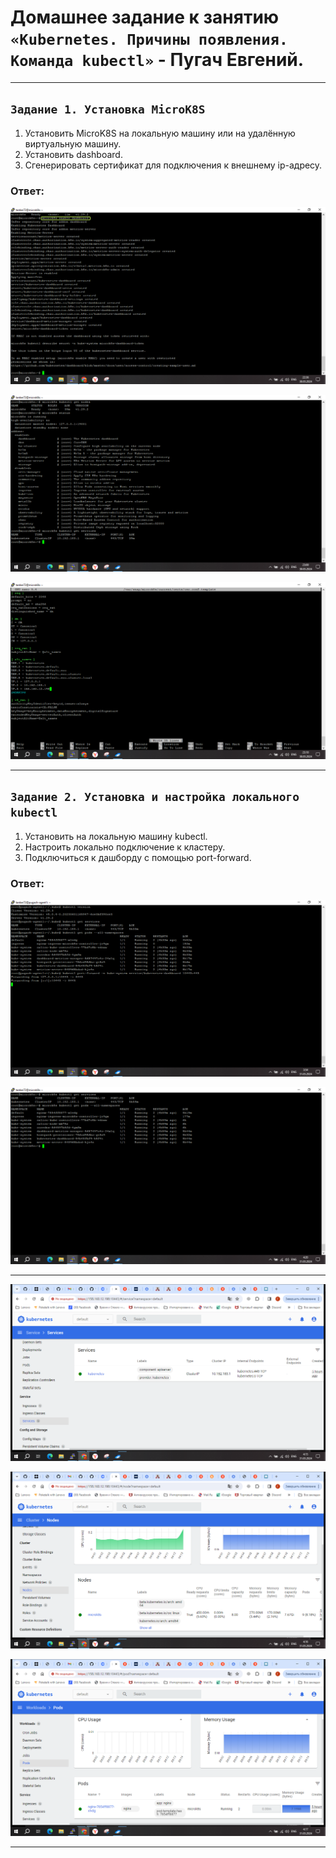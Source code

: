 # Домашнее задание к занятию `«Kubernetes. Причины появления. Команда kubectl»` - Пугач Евгений.


---

## `Задание 1. Установка MicroK8S`

1. Установить MicroK8S на локальную машину или на удалённую виртуальную машину.
2. Установить dashboard.
3. Сгенерировать сертификат для подключения к внешнему ip-адресу.

### Ответ:

![Скриншот 1](https://github.com/PugachEV72/Images/blob/master/2024-03-30_22-36-50.png)

![Скриншот 2](https://github.com/PugachEV72/Images/blob/master/2024-03-30_23-00-03.png)

![Скриншот 3](https://github.com/PugachEV72/Images/blob/master/2024-03-30_23-10-35.png)

---

## `Задание 2. Установка и настройка локального kubectl`

1. Установить на локальную машину kubectl.
2. Настроить локально подключение к кластеру.
3. Подключиться к дашборду с помощью port-forward.

### Ответ:

![Скриншот 4](https://github.com/PugachEV72/Images/blob/master/2024-03-31_03-54-54.png)

![Скриншот 5](https://github.com/PugachEV72/Images/blob/master/2024-03-31_04-20-42.png)

---

![Скриншот 6](https://github.com/PugachEV72/Images/blob/master/2024-03-31_04-15-38.png)

![Скриншот 7](https://github.com/PugachEV72/Images/blob/master/2024-03-31_04-16-26.png)

![Скриншот 8](https://github.com/PugachEV72/Images/blob/master/2024-03-31_04-17-10.png)

---

